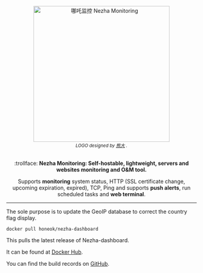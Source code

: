 <div align="center">
  <br>
  <img width="360" style="max-width:80%" src="https://github.com/nezhahq/nezha/raw/master/.github/brand.svg" title="哪吒监控 Nezha Monitoring">
  <br>
  <small><i>LOGO designed by <a href="https://xio.ng" target="_blank">熊大</a> .</i></small>
  <br><br>
  <p>:trollface: <b>Nezha Monitoring: Self-hostable, lightweight, servers and websites monitoring and O&M tool.</b></p>
  <p>Supports <b>monitoring</b> system status, HTTP (SSL certificate change, upcoming expiration, expired), TCP, Ping and supports <b>push alerts</b>, run scheduled tasks and <b>web terminal</b>.</p>
</div>

***

The sole purpose is to update the GeoIP database to correct the country flag display.

```shell
docker pull honeok/nezha-dashboard
```

This pulls the latest release of Nezha-dashboard.

It can be found at [Docker Hub][1].

You can find the build records on [GitHub][2].

[1]: https://hub.docker.com/r/honeok/nezha-dashboard
[2]: https://github.com/honeok/tools/tree/master/forge/nezha-dashboard